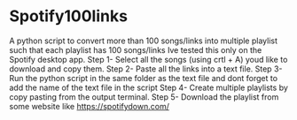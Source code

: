 # Spotify100links
A python script to convert more than 100 songs/links into multiple playlist such that each playlist has 100 songs/links
Ive tested this only on the Spotify desktop app.
Step 1- Select all the songs (using crtl + A) youd like to download and copy them.
Step 2- Paste all the links into a text file.
Step 3- Run the python script in the same folder as the text file and dont forget to add the name of the text file in the script
Step 4- Create multiple playlists by copy pasting from the output terminal.
Step 5- Download the playlist from some website like https://spotifydown.com/

